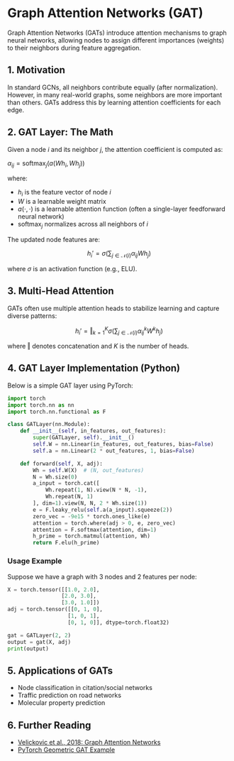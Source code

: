 # Graph Attention Networks (GAT)

Graph Attention Networks (GATs) introduce attention mechanisms to graph neural networks, allowing nodes to assign different importances (weights) to their neighbors during feature aggregation.

## 1. Motivation

In standard GCNs, all neighbors contribute equally (after normalization). However, in many real-world graphs, some neighbors are more important than others. GATs address this by learning attention coefficients for each edge.

## 2. GAT Layer: The Math

Given a node $`i`$ and its neighbor $`j`$, the attention coefficient is computed as:

$`
\alpha_{ij} = \mathrm{softmax}_j\left( a\left( W h_i, W h_j \right) \right)
`$

where:
- $`h_i`$ is the feature vector of node $`i`$
- $`W`$ is a learnable weight matrix
- $`a(\cdot, \cdot)`$ is a learnable attention function (often a single-layer feedforward neural network)
- $`\mathrm{softmax}_j`$ normalizes across all neighbors of $`i`$

The updated node features are:
```math
h_i' = \sigma\left( \sum_{j \in \mathcal{N}(i)} \alpha_{ij} W h_j \right)
```
where $`\sigma`$ is an activation function (e.g., ELU).

## 3. Multi-Head Attention

GATs often use multiple attention heads to stabilize learning and capture diverse patterns:
```math
h_i' = \Vert_{k=1}^K \sigma\left( \sum_{j \in \mathcal{N}(i)} \alpha_{ij}^k W^k h_j \right)
```
where $`\Vert`$ denotes concatenation and $`K`$ is the number of heads.

## 4. GAT Layer Implementation (Python)

Below is a simple GAT layer using PyTorch:

```python
import torch
import torch.nn as nn
import torch.nn.functional as F

class GATLayer(nn.Module):
    def __init__(self, in_features, out_features):
        super(GATLayer, self).__init__()
        self.W = nn.Linear(in_features, out_features, bias=False)
        self.a = nn.Linear(2 * out_features, 1, bias=False)

    def forward(self, X, adj):
        Wh = self.W(X)  # (N, out_features)
        N = Wh.size(0)
        a_input = torch.cat([
            Wh.repeat(1, N).view(N * N, -1),
            Wh.repeat(N, 1)
        ], dim=1).view(N, N, 2 * Wh.size(1))
        e = F.leaky_relu(self.a(a_input).squeeze(2))
        zero_vec = -9e15 * torch.ones_like(e)
        attention = torch.where(adj > 0, e, zero_vec)
        attention = F.softmax(attention, dim=1)
        h_prime = torch.matmul(attention, Wh)
        return F.elu(h_prime)
```

### Usage Example
Suppose we have a graph with 3 nodes and 2 features per node:

```python
X = torch.tensor([[1.0, 2.0],
                 [2.0, 3.0],
                 [3.0, 1.0]])
adj = torch.tensor([[0, 1, 0],
                   [1, 0, 1],
                   [0, 1, 0]], dtype=torch.float32)

gat = GATLayer(2, 2)
output = gat(X, adj)
print(output)
```

## 5. Applications of GATs
- Node classification in citation/social networks
- Traffic prediction on road networks
- Molecular property prediction

## 6. Further Reading
- [Velickovic et al., 2018: Graph Attention Networks](https://arxiv.org/abs/1710.10903)
- [PyTorch Geometric GAT Example](https://pytorch-geometric.readthedocs.io/en/latest/modules/nn.html#torch_geometric.nn.models.GAT) 